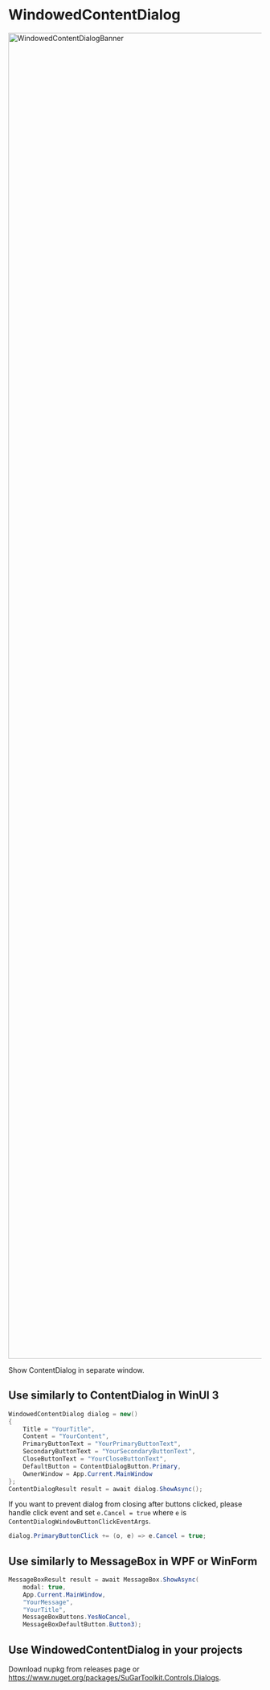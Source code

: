 # WindowedContentDialog

<img width="4400" height="2635" alt="WindowedContentDialogBanner" src="https://github.com/user-attachments/assets/0d984f70-32c2-450a-b129-923e08cc12b3" />

Show ContentDialog in separate window.

## Use similarly to ContentDialog in WinUI 3

``` C#
WindowedContentDialog dialog = new()
{
    Title = "YourTitle",
    Content = "YourContent",
    PrimaryButtonText = "YourPrimaryButtonText",
    SecondaryButtonText = "YourSecondaryButtonText",
    CloseButtonText = "YourCloseButtonText",
    DefaultButton = ContentDialogButton.Primary,
    OwnerWindow = App.Current.MainWindow
};
ContentDialogResult result = await dialog.ShowAsync();
```

If you want to prevent dialog from closing after buttons clicked, please handle click event and set ```e.Cancel = true``` where ```e``` is ```ContentDialogWindowButtonClickEventArgs```.

```C#
dialog.PrimaryButtonClick += (o, e) => e.Cancel = true;
```

## Use similarly to MessageBox in WPF or WinForm

```C#
MessageBoxResult result = await MessageBox.ShowAsync(
    modal: true,
    App.Current.MainWindow,
    "YourMessage",
    "YourTitle",
    MessageBoxButtons.YesNoCancel,
    MessageBoxDefaultButton.Button3);
```

## Use WindowedContentDialog in your projects

Download nupkg from releases page or https://www.nuget.org/packages/SuGarToolkit.Controls.Dialogs.
